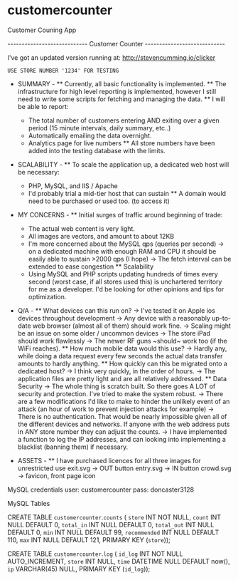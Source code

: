 # customercounter
Customer Couning App


---------------------------- Customer Counter ----------------------------

I've got an updated version running at:
	http://stevencumming.io/clicker
	
	USE STORE NUMBER '1234' FOR TESTING



- SUMMARY -
** Currently, all basic functionality is implemented.
** The infrastructure for high level reporting is implemented,
	however I still need to write some scripts for fetching
	and managing the data.
** I will be able to report:
	- The total number of customers entering AND exiting over a
		given period (15 minute intervals, daily summary, etc..)
	- Automatically emailing the data overnight.
	- Analytics page for live numbers
** All store numbers have been added into the testing database with the
	limits.


- SCALABILITY -
** To scale the application up, a dedicated web host will be necessary:
	- PHP, MySQL, and IIS / Apache
	- I'd probably trial a mid-tier host that can sustain 
** A domain would need to be purchased or used too. (to access it)


- MY CONCERNS -
** Initial surges of traffic around beginning of trade:
	- The actual web content is very light.
	- All images are vectors, and amount to about 12KB
	- I'm more concerned about the MySQL qps (queries per second)
		-> on a dedicated machine with enough RAM and CPU it should
			be easily able to sustain >2000 qps (I hope)
		-> The fetch interval can be extended to ease congestion
** Scalability
	- Using MySQL and PHP scripts updating hundreds of times every second
		(worst case, if all stores used this) is unchartered territory for
		me as a developer. I'd be looking for other opinions and tips for
		optimization.


- Q/A -
** What devices can this run on?
	-> I've tested it on Apple ios devices throughout development
	-> Any device with a reasonably up-to-date web browser (almost all of
		them) should work fine.
	-> Scaling might be an issue on some older / uncommon devices
	-> The store iPad should work flawlessly
	-> The newer RF guns ~should~ work too (if the WiFi reaches).
** How much mobile data would this use?
	-> Hardly any, while doing a data request every few seconds the actual
		data transfer amounts to hardly anything.
** How quickly can this be migrated onto a dedicated host?
	-> I think very quickly, in the order of hours.
	-> The application files are pretty light and are all relatively 
		addressed.
** Data Security
	-> The whole thing is scratch built. So there goes A LOT of security
		and protection. I've tried to make the system robust.
	-> There are a few modifications I'd like to make to hinder the 
		unlikely event of an attack (an hour of work to prevent injection
		attacks for example)
	-> There is no authentication.
		That would be nearly impossible given all of the different devices
		and networks. If anyone with the web address puts in ANY store 
		number they can adjust the counts.
		-> I have implemented a function to log the IP addresses, and can 
			looking into implementing a blacklist (banning them) if 
			necessary.
	
	
	

- ASSETS -
** I have purchased licences for all three images for unrestricted use
exit.svg 		-> OUT button
entry.svg 		-> IN button
crowd.svg		-> favicon, front page icon
	







MySQL credentials
	user: customercounter
	pass: doncaster3128



MySQL Tables

CREATE TABLE `customercounter`.`counts` (
  `store` INT NOT NULL,
  `count` INT NULL DEFAULT 0,
  `total_in` INT NULL DEFAULT 0,
  `total_out` INT NULL DEFAULT 0,
  `min` INT NULL DEFAULT 99,
  `recommended` INT NULL DEFAULT 110,
  `max` INT NULL DEFAULT 121,
  PRIMARY KEY (`store`));

CREATE TABLE `customercounter`.`log` (
  `id_log` INT NOT NULL AUTO_INCREMENT,
  `store` INT NULL,
  `time` DATETIME NULL DEFAULT now(),
  `ip` VARCHAR(45) NULL,
  PRIMARY KEY (`id_log`));
  





